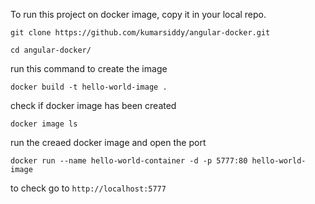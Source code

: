 To run this project on docker image, copy it in your local repo.

`git clone https://github.com/kumarsiddy/angular-docker.git`

`cd angular-docker/`

run this command to create the image

`docker build -t hello-world-image .`

check if docker image has been created

`docker image ls`

run the creaed docker image and open the port

`docker run --name hello-world-container -d -p 5777:80 hello-world-image`

to check go to `http://localhost:5777`
